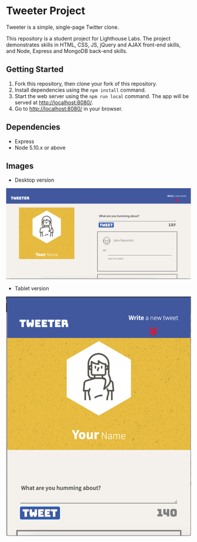 # Tweeter Project

Tweeter is a simple, single-page Twitter clone.

This repository is a student project for Lighthouse Labs. 
The project demonstrates skills in HTML, CSS, JS, jQuery and AJAX front-end skills, and Node, Express and MongoDB back-end skills.

## Getting Started

1. Fork this repository, then clone your fork of this repository.
2. Install dependencies using the `npm install` command.
3. Start the web server using the `npm run local` command. The app will be served at <http://localhost:8080/>.
4. Go to <http://localhost:8080/> in your browser.

## Dependencies

- Express
- Node 5.10.x or above

## Images

- Desktop version

![Desktop version](https://github.com/Vera-Galenko/tweeter/blob/master/docs/Desktop_tweeter.png)

- Tablet version

![Tablet version](https://github.com/Vera-Galenko/tweeter/blob/master/docs/Tablet_tweeter.png)
